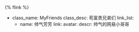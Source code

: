{% flink %}

-   class_name: MyFriends
    class_desc: 苟富贵兄弟们
    link_list:
    -   name: 帅气芳芳
        link:
        avatar:
        descr: 帅气的网易小哥哥
